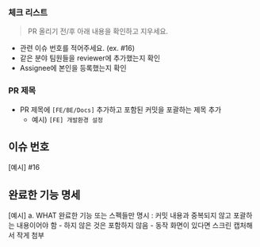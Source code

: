 ### 체크 리스트
> PR 올리기 전/후 아래 내용을 확인하고 지우세요.
 * 관련 이슈 번호를 적어주세요. (ex. #16) 
 * 같은 분야 팀원들을 reviewer에 추가했는지 확인
 * Assignee에 본인을 등록했는지 확인

### PR 제목
 - PR 제목에 `[FE/BE/Docs]` 추가하고 포함된 커밋을 포괄하는 제목 추가 
	- 예시) `[FE] 개발환경 설정`	 

## 이슈 번호
[예시]
#16

## 완료한 기능 명세
[예시] 
a. WHAT 완료한 기능 또는 스펙들만 명시 : 커밋 내용과 중복되지 않고 포괄하는 내용이어야 함
	  - 하지 않은 것은 포함하지 않음
		- 동작 화면이 있다면 스크린 캡처해서 작게 첨부 
